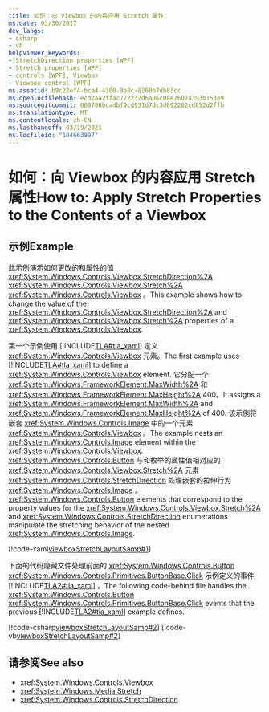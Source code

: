 ```yaml
---
title: 如何：向 Viewbox 的内容应用 Stretch 属性
ms.date: 03/30/2017
dev_langs:
- csharp
- vb
helpviewer_keywords:
- StretchDirection properties [WPF]
- Stretch properties [WPF]
- controls [WPF], Viewbox
- Viewbox control [WPF]
ms.assetid: b9c22ef4-bce4-4300-9e0c-8260b7db83cc
ms.openlocfilehash: ecd2aa2ffac772232d6a06c08e76074393b153e9
ms.sourcegitcommit: 069786bcadbf9cd931d7dc3d892262cd852d2ffb
ms.translationtype: MT
ms.contentlocale: zh-CN
ms.lasthandoff: 03/19/2021
ms.locfileid: "104663997"
---
```

# <a name="how-to-apply-stretch-properties-to-the-contents-of-a-viewbox"></a><span data-ttu-id="75270-102">如何：向 Viewbox 的内容应用 Stretch 属性</span><span class="sxs-lookup"><span data-stu-id="75270-102">How to: Apply Stretch Properties to the Contents of a Viewbox</span></span>
## <a name="example"></a><span data-ttu-id="75270-103">示例</span><span class="sxs-lookup"><span data-stu-id="75270-103">Example</span></span>  
 <span data-ttu-id="75270-104">此示例演示如何更改的和属性的值 <xref:System.Windows.Controls.Viewbox.StretchDirection%2A> <xref:System.Windows.Controls.Viewbox.Stretch%2A> <xref:System.Windows.Controls.Viewbox> 。</span><span class="sxs-lookup"><span data-stu-id="75270-104">This example shows how to change the value of the <xref:System.Windows.Controls.Viewbox.StretchDirection%2A> and <xref:System.Windows.Controls.Viewbox.Stretch%2A> properties of a <xref:System.Windows.Controls.Viewbox>.</span></span>  
  
 <span data-ttu-id="75270-105">第一个示例使用 [!INCLUDE[TLA#tla_xaml](../../../includes/tlasharptla-xaml-md.md)] 定义 <xref:System.Windows.Controls.Viewbox> 元素。</span><span class="sxs-lookup"><span data-stu-id="75270-105">The first example uses [!INCLUDE[TLA#tla_xaml](../../../includes/tlasharptla-xaml-md.md)] to define a <xref:System.Windows.Controls.Viewbox> element.</span></span> <span data-ttu-id="75270-106">它分配一个 <xref:System.Windows.FrameworkElement.MaxWidth%2A> 和 <xref:System.Windows.FrameworkElement.MaxHeight%2A> 400。</span><span class="sxs-lookup"><span data-stu-id="75270-106">It assigns a <xref:System.Windows.FrameworkElement.MaxWidth%2A> and <xref:System.Windows.FrameworkElement.MaxHeight%2A> of 400.</span></span> <span data-ttu-id="75270-107">该示例将嵌套 <xref:System.Windows.Controls.Image> 中的一个元素 <xref:System.Windows.Controls.Viewbox> 。</span><span class="sxs-lookup"><span data-stu-id="75270-107">The example nests an <xref:System.Windows.Controls.Image> element within the <xref:System.Windows.Controls.Viewbox>.</span></span> <span data-ttu-id="75270-108"><xref:System.Windows.Controls.Button> 与和枚举的属性值相对应的 <xref:System.Windows.Controls.Viewbox.Stretch%2A> 元素 <xref:System.Windows.Controls.StretchDirection> 处理嵌套的拉伸行为 <xref:System.Windows.Controls.Image> 。</span><span class="sxs-lookup"><span data-stu-id="75270-108"><xref:System.Windows.Controls.Button> elements that correspond to the property values for the <xref:System.Windows.Controls.Viewbox.Stretch%2A> and <xref:System.Windows.Controls.StretchDirection> enumerations manipulate the stretching behavior of the nested <xref:System.Windows.Controls.Image>.</span></span>  
  
 [!code-xaml[viewboxStretchLayoutSamp#1](~/samples/snippets/csharp/VS_Snippets_Wpf/viewboxStretchLayoutSamp/CSharp/Window1.xaml#1)]  
  
 <span data-ttu-id="75270-109">下面的代码隐藏文件处理前面的 <xref:System.Windows.Controls.Button> <xref:System.Windows.Controls.Primitives.ButtonBase.Click> 示例定义的事件 [!INCLUDE[TLA2#tla_xaml](../../../includes/tla2sharptla-xaml-md.md)] 。</span><span class="sxs-lookup"><span data-stu-id="75270-109">The following code-behind file handles the <xref:System.Windows.Controls.Button> <xref:System.Windows.Controls.Primitives.ButtonBase.Click> events that the previous [!INCLUDE[TLA2#tla_xaml](../../../includes/tla2sharptla-xaml-md.md)] example defines.</span></span>  
  
 [!code-csharp[viewboxStretchLayoutSamp#2](~/samples/snippets/csharp/VS_Snippets_Wpf/viewboxStretchLayoutSamp/CSharp/Window1.xaml.cs#2)]
 [!code-vb[viewboxStretchLayoutSamp#2](~/samples/snippets/visualbasic/VS_Snippets_Wpf/viewboxStretchLayoutSamp/VisualBasic/Window1.xaml.vb#2)]  
  
## <a name="see-also"></a><span data-ttu-id="75270-110">请参阅</span><span class="sxs-lookup"><span data-stu-id="75270-110">See also</span></span>

- <xref:System.Windows.Controls.Viewbox>
- <xref:System.Windows.Media.Stretch>
- <xref:System.Windows.Controls.StretchDirection>
